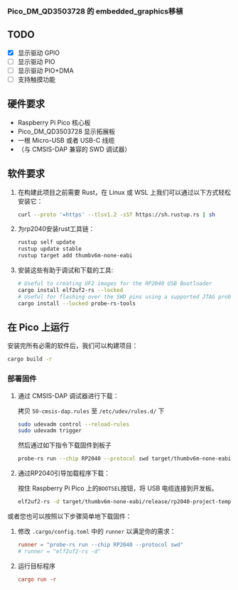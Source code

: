 ### Pico_DM_QD3503728 的 embedded_graphics移植

## TODO

- [x] 显示驱动 GPIO
- [ ] 显示驱动 PIO
- [ ] 显示驱动 PIO+DMA
- [ ] 支持触摸功能

## 硬件要求

- Raspberry Pi Pico 核心板
- Pico_DM_QD3503728 显示拓展板
- 一根 Micro-USB 或者 USB-C 线缆
- （与 CMSIS-DAP 兼容的 SWD 调试器）

## 软件要求

1. 在构建此项目之前需要 Rust，在 Linux 或 WSL 上我们可以通过以下方式轻松安装它：
    ```bash
    curl --proto '=https' --tlsv1.2 -sSf https://sh.rustup.rs | sh
    ```

2. 为rp2040安装rust工具链：
    ```bash
    rustup self update
    rustup update stable
    rustup target add thumbv6m-none-eabi
    ```

3. 安装这些有助于调试和下载的工具:
    ```bash
    # Useful to creating UF2 images for the RP2040 USB Bootloader
    cargo install elf2uf2-rs --locked
    # Useful for flashing over the SWD pins using a supported JTAG probe
    cargo install --locked probe-rs-tools
    ```

## 在 Pico 上运行

安装完所有必需的软件后，我们可以构建项目：
```bash
cargo build -r
```

### 部署固件

1. 通过 CMSIS-DAP 调试器进行下载：

    拷贝 `50-cmsis-dap.rules` 至 `/etc/udev/rules.d/` 下
    ```bash
    sudo udevadm control --reload-rules
    sudo udevadm trigger
    ```

    然后通过如下指令下载固件到板子
    ```bash
    probe-rs run --chip RP2040 --protocol swd target/thumbv6m-none-eabi/release/rp2040-project-template
    ```

2. 通过RP2040引导加载程序下载：

    按住 Raspberry Pi Pico 上的`BOOTSEL`按钮，将 USB 电缆连接到开发板。
    ```bash
    elf2uf2-rs -d target/thumbv6m-none-eabi/release/rp2040-project-template
    ```

或者您也可以按照以下步骤简单地下载固件：

1. 修改 `.cargo/config.toml` 中的 `runner` 以满足你的需求：
    ```toml
    runner = "probe-rs run --chip RP2040 --protocol swd"
    # runner = "elf2uf2-rs -d"
    ```
2. 运行目标程序
    ```toml
    cargo run -r
    ```